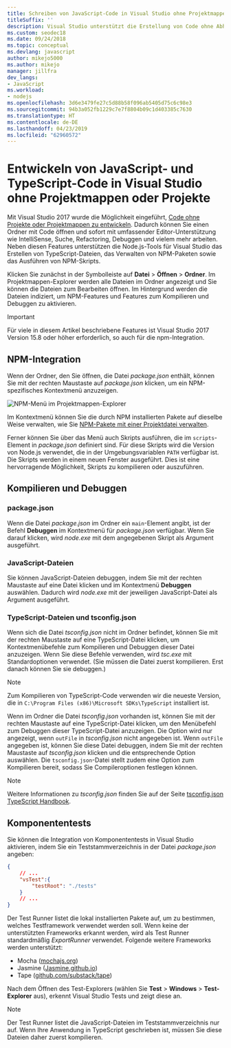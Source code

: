 ```yaml
---
title: Schreiben von JavaScript-Code in Visual Studio ohne Projektmappe oder Projekt
titleSuffix: ''
description: Visual Studio unterstützt die Erstellung von Code ohne Abhängigkeit von einer Projekt- oder Projektmappendatei.
ms.custom: seodec18
ms.date: 09/24/2018
ms.topic: conceptual
ms.devlang: javascript
author: mikejo5000
ms.author: mikejo
manager: jillfra
dev_langs:
- JavaScript
ms.workload:
- nodejs
ms.openlocfilehash: 3d6e3479fe27c5d88b58f096ab5405d75c6c98e3
ms.sourcegitcommit: 94b3a052fb1229c7e7f8804b09c1d403385c7630
ms.translationtype: HT
ms.contentlocale: de-DE
ms.lasthandoff: 04/23/2019
ms.locfileid: "62960572"
---
```

# <a name="develop-javascript-and-typescript-code-in-visual-studio-without-solutions-or-projects"></a>Entwickeln von JavaScript- und TypeScript-Code in Visual Studio ohne Projektmappen oder Projekte

Mit Visual Studio 2017 wurde die Möglichkeit eingeführt, [Code ohne Projekte oder Projektmappen zu entwickeln](../ide/develop-code-in-visual-studio-without-projects-or-solutions.md). Dadurch können Sie einen Ordner mit Code öffnen und sofort mit umfassender Editor-Unterstützung wie IntelliSense, Suche, Refactoring, Debuggen und vielem mehr arbeiten. Neben diesen Features unterstützen die Node.js-Tools für Visual Studio das Erstellen von TypeScript-Dateien, das Verwalten von NPM-Paketen sowie das Ausführen von NPM-Skripts.

Klicken Sie zunächst in der Symbolleiste auf **Datei** > **Öffnen** > **Ordner**. Im Projektmappen-Explorer werden alle Dateien im Ordner angezeigt und Sie können die Dateien zum Bearbeiten öffnen. Im Hintergrund werden die Dateien indiziert, um NPM-Features und Features zum Kompilieren und Debuggen zu aktivieren.

> [!IMPORTANT]
> Für viele in diesem Artikel beschriebene Features ist Visual Studio 2017 Version 15.8 oder höher erforderlich, so auch für die npm-Integration.

## <a name="npm-integration"></a>NPM-Integration

Wenn der Ordner, den Sie öffnen, die Datei *package.json* enthält, können Sie mit der rechten Maustaste auf *package.json* klicken, um ein NPM-spezifisches Kontextmenü anzuzeigen.

![NPM-Menü im Projektmappen-Explorer](../javascript/media/solution-explorer-npm-ctx.png)

Im Kontextmenü können Sie die durch NPM installierten Pakete auf dieselbe Weise verwalten, wie Sie [NPM-Pakete mit einer Projektdatei verwalten](npm-package-management.md).

Ferner können Sie über das Menü auch Skripts ausführen, die im `scripts`-Element in *package.json* definiert sind. Für diese Skripts wird die Version von Node.js verwendet, die in der Umgebungsvariablen `PATH` verfügbar ist. Die Skripts werden in einem neuen Fenster ausgeführt. Dies ist eine hervorragende Möglichkeit, Skripts zu kompilieren oder auszuführen.

## <a name="build-and-debug"></a>Kompilieren und Debuggen

### <a name="packagejson"></a>package.json
Wenn die Datei *package.json* im Ordner ein `main`-Element angibt, ist der Befehl **Debuggen** im Kontextmenü für *package.json* verfügbar.
Wenn Sie darauf klicken, wird *node.exe* mit dem angegebenen Skript als Argument ausgeführt.

### <a name="javascript-files"></a>JavaScript-Dateien
Sie können JavaScript-Dateien debuggen, indem Sie mit der rechten Maustaste auf eine Datei klicken und im Kontextmenü **Debuggen** auswählen. Dadurch wird *node.exe* mit der jeweiligen JavaScript-Datei als Argument ausgeführt.

### <a name="typescript-files-and-tsconfigjson"></a>TypeScript-Dateien und tsconfig.json
Wenn sich die Datei *tsconfig.json* nicht im Ordner befindet, können Sie mit der rechten Maustaste auf eine TypeScript-Datei klicken, um Kontextmenübefehle zum Kompilieren und Debuggen dieser Datei anzuzeigen. Wenn Sie diese Befehle verwenden, wird *tsc.exe* mit Standardoptionen verwendet. (Sie müssen die Datei zuerst kompilieren. Erst danach können Sie sie debuggen.)

> [!NOTE]
> Zum Kompilieren von TypeScript-Code verwenden wir die neueste Version, die in `C:\Program Files (x86)\Microsoft SDKs\TypeScript` installiert ist.

Wenn im Ordner die Datei *tsconfig.json* vorhanden ist, können Sie mit der rechten Maustaste auf eine TypeScript-Datei klicken, um den Menübefehl zum Debuggen dieser TypeScript-Datei anzuzeigen. Die Option wird nur angezeigt, wenn `outFile` in *tsconfig.json* nicht angegeben ist. Wenn `outFile` angegeben ist, können Sie diese Datei debuggen, indem Sie mit der rechten Maustaste auf *tsconfig.json* klicken und die entsprechende Option auswählen. Die `tsconfig.json`-Datei stellt zudem eine Option zum Kompilieren bereit, sodass Sie Compileroptionen festlegen können.

> [!NOTE]
> Weitere Informationen zu *tsconfig.json* finden Sie auf der Seite [tsconfig.json TypeScript Handbook](https://www.typescriptlang.org/docs/handbook/tsconfig-json.html).

## <a name="unit-tests"></a>Komponententests
Sie können die Integration von Komponententests in Visual Studio aktivieren, indem Sie ein Teststammverzeichnis in der Datei *package.json* angeben:

```json
{
    // ...
    "vsTest":{
        "testRoot": "./tests"
    }
    // ...
}
```

Der Test Runner listet die lokal installierten Pakete auf, um zu bestimmen, welches Testframework verwendet werden soll.
Wenn keine der unterstützten Frameworks erkannt werden, wird als Test Runner standardmäßig *ExportRunner* verwendet. Folgende weitere Frameworks werden unterstützt:
* Mocha ([mochajs.org](http://mochajs.org/))
* Jasmine ([Jasmine.github.io](https://jasmine.github.io/))
* Tape ([github.com/substack/tape](https://github.com/substack/tape))

Nach dem Öffnen des Test-Explorers (wählen Sie **Test** > **Windows** > **Test-Explorer** aus), erkennt Visual Studio Tests und zeigt diese an.

> [!NOTE]
> Der Test Runner listet die JavaScript-Dateien im Teststammverzeichnis nur auf. Wenn Ihre Anwendung in TypeScript geschrieben ist, müssen Sie diese Dateien daher zuerst kompilieren.
